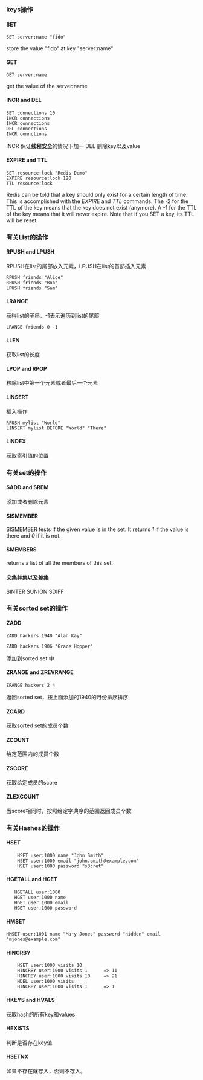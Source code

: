 
### keys操作
#### SET 

~~~redis
SET server:name "fido"
~~~

store the value "fido" at key "server:name"

#### GET 

```radis
GET server:name
```

get the value of the server:name

#### INCR and DEL
~~~radis
SET connections 10
INCR connections 
INCR connections 
DEL connections
INCR connctions
~~~
INCR 保证**线程安全**的情况下加一
DEL 删除key以及value

#### EXPIRE and TTL

~~~radis
SET resource:lock "Redis Demo"
EXPIRE resource:lock 120
TTL resource:lock
~~~

Redis can be told that a key should only exist for a certain length of time. This is accomplished with the *EXPIRE* and *TTL* commands.
The -2 for the TTL of the key means that the key does not exist (anymore). A -1 for the TTL of the key means that it will never expire. Note that if you SET a key, its TTL will be reset.

### 有关List的操作

#### RPUSH and LPUSH

RPUSH在list的尾部放入元素，LPUSH在list的首部插入元素

~~~
RPUSH friends "Alice"
RPUSH friends "Bob"
LPUSH friends "Sam"
~~~

#### LRANGE

获得list的子串，-1表示遍历到list的尾部

```
LRANGE friends 0 -1 
```

#### LLEN

获取list的长度

#### LPOP and RPOP

移除list中第一个元素或者最后一个元素

#### LINSERT

插入操作

```
RPUSH mylist "World"
LINSERT mylist BEFORE "World" "There"
```

#### LINDEX

获取索引值的位置

### 有关set的操作

#### SADD and SREM

添加或者删除元素

#### SISMEMBER

[SISMEMBER](http://try.redis.io/#help) tests if the given value is in the set. It returns *1* if the value is there and *0* if it is not.

#### SMEMBERS

returns a list of all the members of this set.

#### 交集并集以及差集

SINTER SUNION SDIFF

### 有关sorted set的操作

#### ZADD

`ZADD hackers 1940 "Alan Kay"`

`ZADD hackers 1906 "Grace Hopper"`

添加到sorted set 中

#### ZRANGE and ZREVRANGE

```
ZRANGE hackers 2 4	
```

返回sorted set，按上面添加的1940的月份排序排序

#### ZCARD

获取sorted set的成员个数

#### ZCOUNT

给定范围内的成员个数

#### ZSCORE

获取给定成员的score

#### ZLEXCOUNT

当score相同时，按照给定字典序的范围返回成员个数

### 有关Hashes的操作

#### HSET

```
    HSET user:1000 name "John Smith"
    HSET user:1000 email "john.smith@example.com"
    HSET user:1000 password "s3cret"
```

#### HGETALL and HGET

```
   HGETALL user:1000
   HGET user:1000 name
   HGET user:1000 email
   HGET user:1000 password
```

#### HMSET

```
HMSET user:1001 name "Mary Jones" password "hidden" email "mjones@example.com"
```

#### HINCRBY

```
    HSET user:1000 visits 10
    HINCRBY user:1000 visits 1      => 11
    HINCRBY user:1000 visits 10     => 21
    HDEL user:1000 visits
    HINCRBY user:1000 visits 1      => 1
```

#### HKEYS and HVALS

获取hash的所有key和values

#### HEXISTS

判断是否存在key值

#### HSETNX

如果不存在就存入，否则不存入。




